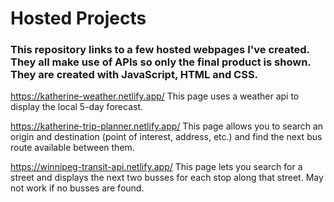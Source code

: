 # Hosted Projects

### This repository links to a few hosted webpages I've created. They all make use of APIs so only the final product is shown. They are created with JavaScript, HTML and CSS.

https://katherine-weather.netlify.app/
This page uses a weather api to display the local 5-day forecast.

https://katherine-trip-planner.netlify.app/
This page allows you to search an origin and destination (point of interest, address, etc.) and find the next bus route available between them.

https://winnipeg-transit-api.netlify.app/
This page lets you search for a street and displays the next two busses for each stop along that street. May not work if no busses are found.
